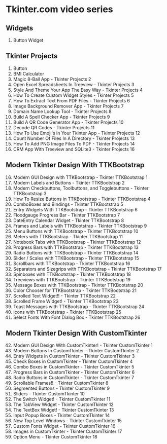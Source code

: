 # Tkinter.com video series

## Widgets

1. Button Widget

## Tkinter Projects

1. Button
2. BMI Calculator
3. Magic 8-Ball App - Tkinter Projects 2
4. Open Excel Spreadsheets In Treeview - Tkinter Projects 3
5. Style And Theme Your App The Easy Way - Tkinter Projects 4
6. How To Create Custom Widget Styles - Tkinter Projects 5
7. How To Extract Text From PDF Files - Tkinter Projects 6
8. Image Background Remover App - Tkinter Projects 7
9. Domain Name Lookup Tool - Tkinter Projects 8
10. Build A Spell Checker App - Tkinter Projects 9
11. Build A QR Code Generator App - Tkinter Projects 10
12. Decode QR Codes - Tkinter Projects 11
13. How To Use Emoji's in Your Tkinter App - Tkinter Projects 12
14. Count Number Of Files In A Directory - Tkinter Projects 13
15. How To Add PNG Image Files To PDF - Tkinter Projects 14
160. CRM App With Treeview and SQLite3 - Tkinter Projects 16

## Modern Tkinter Design With TTKBootstrap

16. Modern GUI Design with TTKBootstrap - Tkinter TTKBootstrap 1
17. Modern Labels and Buttons - Tkinter TTKBootstrap 2
18. Modern Checkbuttons, Toolbuttons, and Togglebuttons - Tkinter TTKBootstrap 3
19. How To Resize Buttons in TTKBootstrap - Tkinter TTKBootstrap 4
20. ComboBoxes and Bindings - Tkinter TTKBootstrap 5
21. Entry Widgets With TTKBootstrap - Tkinter TTKBootstrap 6
22. Floodgauge Progress Bar - Tkinter TTKBootstrap 7
23. DateEntry Calendar Widget - Tkinter TTKBootstrap 8
24. Frames and Labels with TTKBootstrap - Tkinter TTKBootstrap 9
25. Menu Buttons with TTKBootstrap - Tkinter TTKBootstrap 10
26. Meters with TTKBootstrap - Tkinter TTKBootstrap 11
27. Notebook Tabs with TTKBootstrap - Tkinter TTKBootstrap 12
28. Progress Bars with TTKBootstrap - Tkinter TTKBootstrap 13
29. Radio Buttons with TTKBootstrap - Tkinter TTKBootstrap 14
30. Slider / Scales with TTKBootstrap - Tkinter TTKBootstrap 15
31. Scrollbars with TTKBootstrap - Tkinter TTKBootstrap 16
32. Separators and Sizegrips with TTKBootstrap - Tkinter TTKBootstrap 17
33. Spinboxes with TTKBootstrap - Tkinter TTKBootstrap 18
34. Treeviews with TTKBootstrap - Tkinter TTKBootstrap 19
35. Message Boxes with TTKBootstrap - Tkinter TTKBootstrap 20
36. Color Chooser for TTKBootstrap - Tkinter TTKBootstrap 21
37. Scrolled Text Widget!! - Tkinter TTKBootstrap 22
38. Scrolled Frame Widget! - Tkinter TTKBootstrap 23
39. Toast Messages with TTKBootstrap - Tkinter TTKBootstrap 24
40. Icons with TTKBootstrap - Tkinter TTKBootstrap 25
41. Select Fonts With Font Dialog Box - Tkinter TTKBootstrap 26

## Modern Tkinter Design With CustomTkinter

42. Modern GUI Design With CustomTkinter! - Tkinter CustomTkinter 1
43. Modern Buttons In CustomTkinter - Tkinter CustomTkinter 2
44. Entry Widgets in CustomTkinter - Tkinter CustomTkinter 3
45. Check Boxes in CustomTkinter - Tkinter CustomTkinter 4
46. Combo Boxes in CustomTkinter - Tkinter CustomTkinter 5
47. Progress Bars in CustomTkinter - Tkinter CustomTkinter 6
48. Radio Buttons in CustomTkinter - Tkinter CustomTkinter 7
49. Scrollable Frames!! - Tkinter CustomTkinter 8
50. Segmented Buttons - Tkinter CustomTkinter 9
51. Sliders - Tkinter CustomTkinter 10
52. The Switch Widget! - Tkinter CustomTkinter 11
53. The TabView Widget - Tkinter CustomTkinter 12
54. The TextBox Widget! - Tkinter CustomTkinter 13
55. Input Popup Boxes - Tkinter CustomTkinter 14
56. New Top Level Windows - Tkinter CustomTkinter 15
57. Custom Fonts Widget - Tkinter CustomTkinter 16
58. Images in CustomTkinter - Tkinter CustomTkinter 17
59. Option Menu - Tkinter CustomTkinter 18
